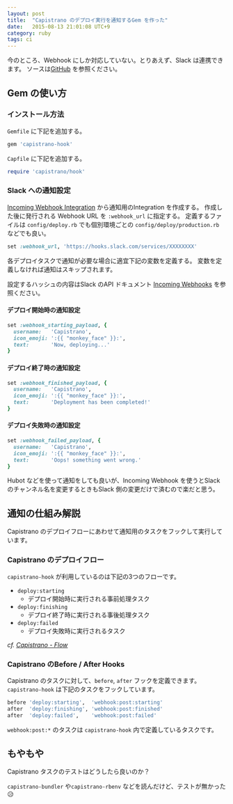 ```yaml
---
layout: post
title:  "Capistrano のデプロイ実行を通知するGem を作った"
date:   2015-08-13 21:01:08 UTC+9
category: ruby
tags: ci
---
```


今のところ、Webhook にしか対応していない。とりあえず、Slack は連携できます。
ソースは[GitHub](https://github.com/yulii/capistrano-hook) を参照ください。

## Gem の使い方

### インストール方法

`Gemfile` に下記を追加する。

~~~ruby
gem 'capistrano-hook'
~~~

`Capfile` に下記を追加する。

~~~ruby
require 'capistrano/hook'
~~~

### Slack への通知設定

[Incoming Webhook Integration](https://my.slack.com/services/new/incoming-webhook/) から通知用のIntegration を作成する。
作成した後に発行される Webhook URL を `:webhook_url` に指定する。
定義するファイルは `config/deploy.rb` でも個別環境ごとの `config/deploy/production.rb` などでも良い。

~~~ruby
set :webhook_url, 'https://hooks.slack.com/services/XXXXXXXX'
~~~

各デプロイタスクで通知が必要な場合に適宜下記の変数を定義する。
変数を定義しなければ通知はスキップされます。

設定するハッシュの内容はSlack のAPI ドキュメント [Incoming Webhooks](https://api.slack.com/incoming-webhooks) を参照ください。

#### デプロイ開始時の通知設定

~~~ruby
set :webhook_starting_payload, {
  username:   'Capistrano',
  icon_emoji: ':{{ "monkey_face" }}:',
  text:       'Now, deploying...'
}
~~~

#### デプロイ終了時の通知設定

~~~ruby
set :webhook_finished_payload, {
  username:   'Capistrano',
  icon_emoji: ':{{ "monkey_face" }}:',
  text:       'Deployment has been completed!'
}
~~~

#### デプロイ失敗時の通知設定

~~~ruby
set :webhook_failed_payload, {
  username:   'Capistrano',
  icon_emoji: ':{{ "monkey_face" }}:',
  text:       'Oops! something went wrong.'
}
~~~

Hubot などを使って通知をしても良いが、Incoming Webhook を使うとSlack のチャンネル名を変更するときもSlack 側の変更だけで済むので楽だと思う。


## 通知の仕組み解説

Capistrano のデプロイフローにあわせて通知用のタスクをフックして実行しています。

### Capistrano のデプロイフロー

`capistrano-hook` が利用しているのは下記の3つのフローです。

- `deploy:starting`
    - デプロイ開始時に実行される事前処理タスク
- `deploy:finishing`
    - デプロイ終了時に実行される事後処理タスク
- `deploy:failed`
    - デプロイ失敗時に実行されるタスク

_cf. [Capistrano - Flow](http://capistranorb.com/documentation/getting-started/flow/)_


### Capistrano のBefore / After Hooks

Capistrano のタスクに対して、`before`, `after` フックを定義できます。
`capistrano-hook` は下記のタスクをフックしています。

~~~ruby
before 'deploy:starting',  'webhook:post:starting'
after  'deploy:finishing', 'webhook:post:finished'
after  'deploy:failed',    'webhook:post:failed'
~~~

`webhook:post:*` のタスクは `capistrano-hook` 内で定義しているタスクです。


## もやもや

Capistrano タスクのテストはどうしたら良いのか？

`capistrano-bundler` や`capistrano-rbenv` などを読んだけど、テストが無かった :disappointed_relieved:

